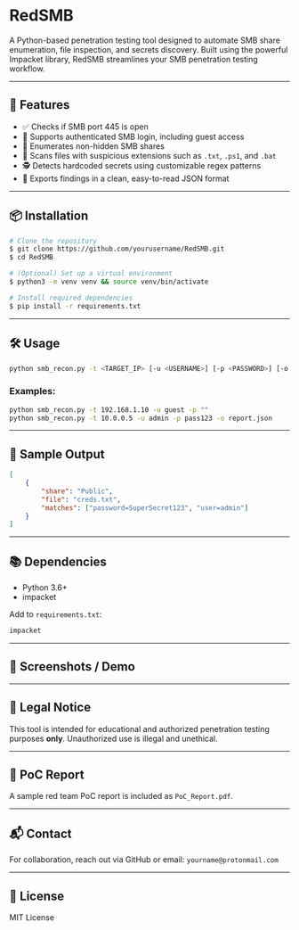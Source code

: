 # RedSMB

A Python-based penetration testing tool designed to automate SMB share enumeration, file inspection, and secrets discovery. Built using the powerful Impacket library, RedSMB streamlines your SMB penetration testing workflow.

---

## 🚀 Features

* ✅ Checks if SMB port 445 is open
* 🔐 Supports authenticated SMB login, including guest access
* 📁 Enumerates non-hidden SMB shares
* 📂 Scans files with suspicious extensions such as `.txt`, `.ps1`, and `.bat`
* 🕵️ Detects hardcoded secrets using customizable regex patterns
* 📄 Exports findings in a clean, easy-to-read JSON format

---

## 📦 Installation

```bash
# Clone the repository
$ git clone https://github.com/yourusername/RedSMB.git
$ cd RedSMB

# (Optional) Set up a virtual environment
$ python3 -m venv venv && source venv/bin/activate

# Install required dependencies
$ pip install -r requirements.txt
```

---

## 🛠 Usage

```bash
python smb_recon.py -t <TARGET_IP> [-u <USERNAME>] [-p <PASSWORD>] [-o <OUTPUT_FILE>]

```

### Examples:

```bash
python smb_recon.py -t 192.168.1.10 -u guest -p ""
python smb_recon.py -t 10.0.0.5 -u admin -p pass123 -o report.json
```

---

## 📁 Sample Output

```json
[
    {
        "share": "Public",
        "file": "creds.txt",
        "matches": ["password=SuperSecret123", "user=admin"]
    }
]
```

---

## 📚 Dependencies

* Python 3.6+
* impacket

Add to `requirements.txt`:

```txt
impacket
```

---

## 🧪 Screenshots / Demo

&#x20;

---

## 🔐 Legal Notice

This tool is intended for educational and authorized penetration testing purposes **only**. Unauthorized use is illegal and unethical.

---

## 📄 PoC Report

A sample red team PoC report is included as `PoC_Report.pdf`.

---

## 📬 Contact

For collaboration, reach out via GitHub or email: `yourname@protonmail.com`

---

## 📃 License

MIT License
